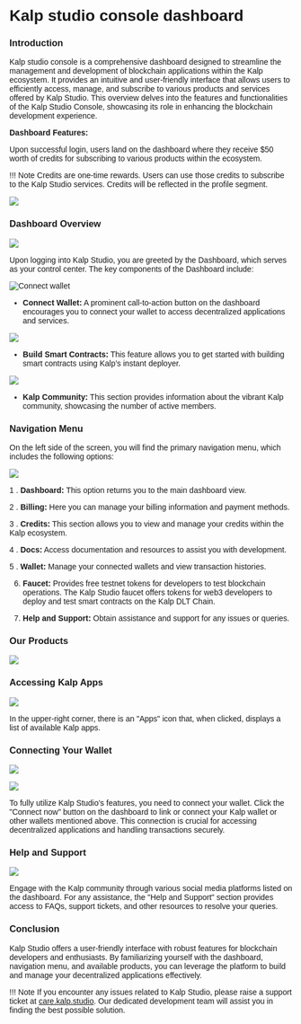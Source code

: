 <style>  body { font-family: "Source Sans 3", sans-serif!important; }</style>

<link  href="https://fonts.googleapis.com/css2?family=Source+Sans+3:ital,wght@0,200..900;1,200..900&display=swap"  rel="stylesheet">  <link  rel="stylesheet"  href="https://fonts.googleapis.com/icon?family=Material+Icons">

  
  

# Kalp studio console dashboard

  

### Introduction

  

Kalp studio console is a comprehensive dashboard designed to streamline the management and development of blockchain applications within the Kalp ecosystem. It provides an intuitive and user-friendly interface that allows users to efficiently access, manage, and subscribe to various products and services offered by Kalp Studio. This overview delves into the features and functionalities of the Kalp Studio Console, showcasing its role in enhancing the blockchain development experience.  

**Dashboard Features:**

Upon successful login, users land on the dashboard where they receive $50 worth of credits for subscribing to various products within the ecosystem.

!!! Note
    Credits are one-time rewards. Users can use those credits to subscribe to the Kalp Studio services. Credits will be reflected in the profile segment.


![](https://docs.kalp.studio/~gitbook/image?url=https%3A%2F%2F1148605496-files.gitbook.io%2F%7E%2Ffiles%2Fv0%2Fb%2Fgitbook-x-prod.appspot.com%2Fo%2Fspaces%252F4gkv2XhY4CmWY6Vp0djW%252Fuploads%252Fzhca1FutgnVBHo1WM6G7%252Fimage.png%3Falt%3Dmedia%26token%3D11584170-21ac-4c2a-88cb-620cf625f44c&width=768&dpr=4&quality=100&sign=ba87b24d&sv=1)

### **Dashboard Overview**

![](https://docs.kalp.studio/~gitbook/image?url=https%3A%2F%2F1148605496-files.gitbook.io%2F%7E%2Ffiles%2Fv0%2Fb%2Fgitbook-x-prod.appspot.com%2Fo%2Fspaces%252F4gkv2XhY4CmWY6Vp0djW%252Fuploads%252Fi4Y1MgNpmPMV4SFgbydf%252Fimage.png%3Falt%3Dmedia%26token%3D9a7bb293-7168-4e3a-acb4-f0ed5e708835&width=768&dpr=4&quality=100&sign=a2451848&sv=1)

Upon logging into Kalp Studio, you are greeted by the Dashboard, which serves as your control center. The key components of the Dashboard include:

![Connect wallet](https://docs.kalp.studio/~gitbook/image?url=https%3A%2F%2F1148605496-files.gitbook.io%2F%7E%2Ffiles%2Fv0%2Fb%2Fgitbook-x-prod.appspot.com%2Fo%2Fspaces%252F4gkv2XhY4CmWY6Vp0djW%252Fuploads%252FdPY0WBvfkzo5tUlzMKoS%252Fimage.png%3Falt%3Dmedia%26token%3D7cd5b4e6-7e48-440a-97f2-55e88ec7685c&width=768&dpr=4&quality=100&sign=d3ab28bb&sv=1)

-   **Connect Wallet:** A prominent call-to-action button on the dashboard encourages you to connect your wallet to access decentralized applications and services.

![](https://docs.kalp.studio/~gitbook/image?url=https%3A%2F%2F1148605496-files.gitbook.io%2F%7E%2Ffiles%2Fv0%2Fb%2Fgitbook-x-prod.appspot.com%2Fo%2Fspaces%252F4gkv2XhY4CmWY6Vp0djW%252Fuploads%252F0m2X9COIsDYgGRJD0tWc%252Fimage.png%3Falt%3Dmedia%26token%3D318a61d0-6158-4edd-8168-0b9e9a271063&width=768&dpr=4&quality=100&sign=11d41700&sv=1)

-   **Build Smart Contracts:** This feature allows you to get started with building smart contracts using Kalp’s instant deployer.

![](https://docs.kalp.studio/~gitbook/image?url=https%3A%2F%2F1148605496-files.gitbook.io%2F%7E%2Ffiles%2Fv0%2Fb%2Fgitbook-x-prod.appspot.com%2Fo%2Fspaces%252F4gkv2XhY4CmWY6Vp0djW%252Fuploads%252FkTgoQny1ZDbkE4GrF48G%252Fimage.png%3Falt%3Dmedia%26token%3D2cca1001-90fc-4c9a-bd1f-935cc94c3454&width=768&dpr=4&quality=100&sign=a311847e&sv=1)

-   **Kalp Community:** This section provides information about the vibrant Kalp community, showcasing the number of active members.

### **Navigation Menu**

On the left side of the screen, you will find the primary navigation menu, which includes the following options:

![](https://docs.kalp.studio/~gitbook/image?url=https%3A%2F%2F1148605496-files.gitbook.io%2F%7E%2Ffiles%2Fv0%2Fb%2Fgitbook-x-prod.appspot.com%2Fo%2Fspaces%252F4gkv2XhY4CmWY6Vp0djW%252Fuploads%252F0ihUiPX6AOjwMpCibdsY%252Fimage.png%3Falt%3Dmedia%26token%3Dd9bc5593-4b9c-4d6c-a779-7f432a95305d&width=768&dpr=4&quality=100&sign=8d9fa8f1&sv=1)

1 .  **Dashboard:** This option returns you to the main dashboard view.
    
2 .  **Billing:** Here you can manage your billing information and payment methods.
    
3 .  **Credits:** This section allows you to view and manage your credits within the Kalp ecosystem.
    
4 .  **Docs:** Access documentation and resources to assist you with development.
    
5 .  **Wallet:** Manage your connected wallets and view transaction histories.

6.  **Faucet:** Provides free testnet tokens for developers to test blockchain operations. The Kalp Studio faucet offers tokens for web3 developers to deploy and test smart contracts on the Kalp DLT Chain.
    
7.  **Help and Support:** Obtain assistance and support for any issues or queries.

### **Our Products**

![](https://docs.kalp.studio/~gitbook/image?url=https%3A%2F%2F1148605496-files.gitbook.io%2F%7E%2Ffiles%2Fv0%2Fb%2Fgitbook-x-prod.appspot.com%2Fo%2Fspaces%252F4gkv2XhY4CmWY6Vp0djW%252Fuploads%252Fvn55oJTVlMxy7bMhJuEX%252Fimage.png%3Falt%3Dmedia%26token%3D11976fed-0614-42c2-8b4c-255705ea3ead&width=768&dpr=4&quality=100&sign=fcb91e22&sv=1)

### **Accessing Kalp Apps**

![](https://docs.kalp.studio/~gitbook/image?url=https%3A%2F%2F1148605496-files.gitbook.io%2F%7E%2Ffiles%2Fv0%2Fb%2Fgitbook-x-prod.appspot.com%2Fo%2Fspaces%252F4gkv2XhY4CmWY6Vp0djW%252Fuploads%252F2CE8FfouIAjdpdvf0b3R%252Fimage.png%3Falt%3Dmedia%26token%3D1b57a1ad-033c-464d-99d2-9c1e39f57d1f&width=768&dpr=4&quality=100&sign=92bc9bdd&sv=1)

In the upper-right corner, there is an "Apps" icon that, when clicked, displays a list of available Kalp apps.

### **Connecting Your Wallet**

![](https://docs.kalp.studio/~gitbook/image?url=https%3A%2F%2F1148605496-files.gitbook.io%2F%7E%2Ffiles%2Fv0%2Fb%2Fgitbook-x-prod.appspot.com%2Fo%2Fspaces%252F4gkv2XhY4CmWY6Vp0djW%252Fuploads%252F03xNh3IqAlb7zwEsefkr%252Fimage.png%3Falt%3Dmedia%26token%3Db5ae55a2-499b-4cae-9560-6c941aa7fc63&width=768&dpr=4&quality=100&sign=9fdd88f8&sv=1)

![](https://docs.kalp.studio/~gitbook/image?url=https%3A%2F%2F1148605496-files.gitbook.io%2F%7E%2Ffiles%2Fv0%2Fb%2Fgitbook-x-prod.appspot.com%2Fo%2Fspaces%252F4gkv2XhY4CmWY6Vp0djW%252Fuploads%252FhCQYXt03dQ3CfiRAkzWP%252Fimage.png%3Falt%3Dmedia%26token%3Ded763d35-197d-4f88-a1de-5238ee6f09a3&width=768&dpr=4&quality=100&sign=de8219d9&sv=1)

To fully utilize Kalp Studio’s features, you need to connect your wallet. Click the "Connect now" button on the dashboard to link or connect your Kalp wallet or other wallets mentioned above. This connection is crucial for accessing decentralized applications and handling transactions securely.

### **Help and Support**

![](https://docs.kalp.studio/~gitbook/image?url=https%3A%2F%2F1148605496-files.gitbook.io%2F%7E%2Ffiles%2Fv0%2Fb%2Fgitbook-x-prod.appspot.com%2Fo%2Fspaces%252F4gkv2XhY4CmWY6Vp0djW%252Fuploads%252F9R51yT8yrD8T77RCuiUj%252Fimage.png%3Falt%3Dmedia%26token%3De7feaab2-6261-4203-9b8b-e360a3aa41dd&width=768&dpr=4&quality=100&sign=1ddfe8f4&sv=1)

Engage with the Kalp community through various social media platforms listed on the dashboard. For any assistance, the "Help and Support" section provides access to FAQs, support tickets, and other resources to resolve your queries.

### **Conclusion**

Kalp Studio offers a user-friendly interface with robust features for blockchain developers and enthusiasts. By familiarizing yourself with the dashboard, navigation menu, and available products, you can leverage the platform to build and manage your decentralized applications effectively.

!!! Note
    If you encounter any issues related to Kalp Studio, please raise a support ticket at [care.kalp.studio](mailto:care.kalp.studio). Our dedicated development team will assist you in finding the best possible solution.